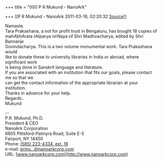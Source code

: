 +++
title = "000 P R Mukund - NanoArk"

+++
[[P R Mukund - NanoArk	2011-03-18, 02:20:32 [Source](https://groups.google.com/g/bvparishat/c/9FHGtL463vw)]]



Namaste.  
Tara Prakashana, a not for profit trust in Bengaluru, has bought 18 copies of  
mahAbhArata tAtparya nirNaya of Shri Madhvacharya, edited by Shri Bannanje  
Govindacharya. This is a two volume monumental work. Tara Prakashana would  
like to donate these to university libraries in India or abroad, where significant work  
is being done in Sanskrit language and literature.  
If you are associated with an institution that fits our goals, please contact me so that we  
can get the contact information of the appropriate librarian at your institution.  
Thanks in advance for your help.  
Regards..  
Mukund  
  
  
--  
P.R. Mukund, Ph.D.  
President & CEO  
NanoArk Corporation  
6605 Pittsford-Palmyra Road, Suite E-5  
Fairport, NY 14450  
Phone: [(585) 223-4334, ext. 18](tel:(585)%20223-4334)  
e-mail: [prmu...@nanoarkcorp.com]()  
URL: [www.nanoarkcorp.com](http://www.nanoarkcorp.com)  

